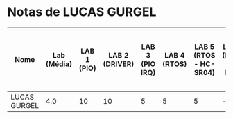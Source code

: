 # Notas de LUCAS GURGEL

| Nome | Lab (Média) | LAB 1 (PIO) | LAB 2 (DRIVER) | LAB 3 (PIO IRQ) | LAB 4 (RTOS) | LAB 5 (RTOS - HC-SR04) | LAB 6 (RTOS - IMU) | LAB 7 (RTOS - LCD-LVGL) | LAB 8 (TC - RTC - RTT) | LAB 9 (RTOS - MUTEX) | LAB 10 (WIFI) |
| --- | --- | --- | --- | --- | --- | --- | --- | --- | --- | --- | --- |
| LUCAS GURGEL | 4.0 | 10 | 10 | 5 | 5 | 5 | - | - | - | - | - |
